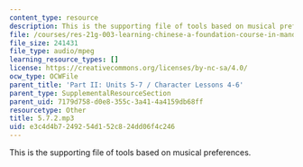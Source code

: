```yaml
---
content_type: resource
description: This is the supporting file of tools based on musical preferences.
file: /courses/res-21g-003-learning-chinese-a-foundation-course-in-mandarin-spring-2011/e3c4d4b7249254d152c824dd06f4c246_5.7.2.mp3
file_size: 241431
file_type: audio/mpeg
learning_resource_types: []
license: https://creativecommons.org/licenses/by-nc-sa/4.0/
ocw_type: OCWFile
parent_title: 'Part II: Units 5-7 / Character Lessons 4-6'
parent_type: SupplementalResourceSection
parent_uid: 7179d758-d0e8-355c-3a41-4a4159db68ff
resourcetype: Other
title: 5.7.2.mp3
uid: e3c4d4b7-2492-54d1-52c8-24dd06f4c246
---
```

This is the supporting file of tools based on musical preferences.
